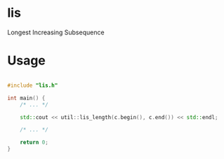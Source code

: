 lis
===========

Longest Increasing Subsequence

Usage
=====

````cpp

#include "lis.h"

int main() {
    /* ... */

    std::cout << util::lis_length(c.begin(), c.end()) << std::endl;

    /* ... */

    return 0;
}

